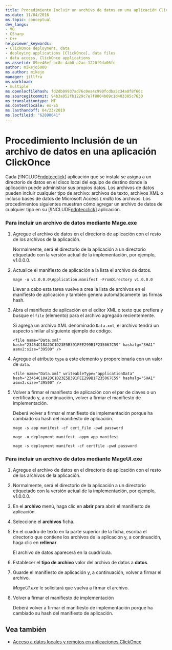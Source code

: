 ```yaml
---
title: Procedimiento Incluir un archivo de datos en una aplicación ClickOnce | Documentos de Microsoft
ms.date: 11/04/2016
ms.topic: conceptual
dev_langs:
- VB
- CSharp
- C++
helpviewer_keywords:
- ClickOnce deployment, data
- deploying applications [ClickOnce], data files
- data access, ClickOnce applications
ms.assetid: 89ee46ef-bc8c-4ab0-a2ac-1220f9da06fc
author: mikejo5000
ms.author: mikejo
manager: jillfra
ms.workload:
- multiple
ms.openlocfilehash: fd2db09937ad76c0ea4c990fcdba5c34a0f8f66c
ms.sourcegitcommit: 94b3a052fb1229c7e7f8804b09c1d403385c7630
ms.translationtype: MT
ms.contentlocale: es-ES
ms.lasthandoff: 04/23/2019
ms.locfileid: "62898641"
---
```

# <a name="how-to-include-a-data-file-in-a-clickonce-application"></a>Procedimiento Inclusión de un archivo de datos en una aplicación ClickOnce
Cada [!INCLUDE[ndptecclick](../deployment/includes/ndptecclick_md.md)] aplicación que se instala se asigna a un directorio de datos en el disco local del equipo de destino donde la aplicación puede administrar sus propios datos. Los archivos de datos pueden incluir cualquier tipo de archivo: archivos de texto, archivos XML o incluso bases de datos de Microsoft Access (*.mdb*) los archivos. Los procedimientos siguientes muestran cómo agregar un archivo de datos de cualquier tipo en su [!INCLUDE[ndptecclick](../deployment/includes/ndptecclick_md.md)] aplicación.

### <a name="to-include-a-data-file-by-using-mageexe"></a>Para incluir un archivo de datos mediante Mage.exe

1. Agregue el archivo de datos en el directorio de aplicación con el resto de los archivos de la aplicación.

    Normalmente, será el directorio de la aplicación a un directorio etiquetado con la versión actual de la implementación, por ejemplo, v1.0.0.0.

2. Actualice el manifiesto de aplicación a la lista el archivo de datos.

    `mage -u v1.0.0.0\Application.manifest -FromDirectory v1.0.0.0`

    Llevar a cabo esta tarea vuelve a crea la lista de archivos en el manifiesto de aplicación y también genera automáticamente las firmas hash.

3. Abra el manifiesto de aplicación en el editor XML o texto que prefiera y busque el `file` (elemento) para el archivo agregado recientemente.

    Si agrega un archivo XML denominado `Data.xml`, el archivo tendrá un aspecto similar al siguiente ejemplo de código.

   `<file name="Data.xml" hash="23454C18A2DC1D23E5B391FEE299B1F235067C59" hashalg="SHA1" asmv2:size="39500" />`

4. Agregue el atributo `type` a este elemento y proporcionarla con un valor de `data`.

   `<file name="Data.xml" writeableType="applicationData" hash="23454C18A2DC1D23E5B391FEE299B1F235067C59" hashalg="SHA1" asmv2:size="39500" />`

5. Volver a firmar el manifiesto de aplicación con el par de claves o un certificado y, a continuación, volver a firmar el manifiesto de implementación.

    Deberá volver a firmar el manifiesto de implementación porque ha cambiado su hash del manifiesto de aplicación.

    `mage -s app manifest -cf cert_file -pwd password`

    `mage -u deployment manifest -appm app manifest`

    `mage -s deployment manifest -cf certfile -pwd password`

### <a name="to-include-a-data-file-by-using-mageuiexe"></a>Para incluir un archivo de datos mediante MageUI.exe

1. Agregue el archivo de datos en el directorio de aplicación con el resto de los archivos de la aplicación.

2. Normalmente, será el directorio de la aplicación a un directorio etiquetado con la versión actual de la implementación, por ejemplo, v1.0.0.0.

3. En el **archivo** menú, haga clic en **abrir** para abrir el manifiesto de aplicación.

4. Seleccione el **archivos** ficha.

5. En el cuadro de texto en la parte superior de la ficha, escriba el directorio que contiene los archivos de la aplicación y, a continuación, haga clic en **rellenar**.

     El archivo de datos aparecerá en la cuadrícula.

6. Establecer el **tipo de archivo** valor del archivo de datos a **datos**.

7. Guarde el manifiesto de aplicación y, a continuación, volver a firmar el archivo.

     *MageUI.exe* le solicitará que vuelva a firmar el archivo.

8. Volver a firmar el manifiesto de implementación

     Deberá volver a firmar el manifiesto de implementación porque ha cambiado su hash del manifiesto de aplicación.

## <a name="see-also"></a>Vea también
- [Acceso a datos locales y remotos en aplicaciones ClickOnce](../deployment/accessing-local-and-remote-data-in-clickonce-applications.md)